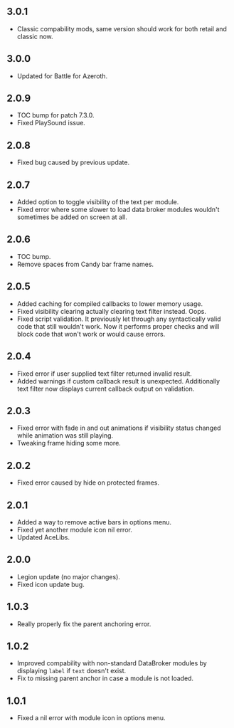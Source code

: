 ## 3.0.1
* Classic compability mods, same version should work for both retail and classic now.

## 3.0.0
* Updated for Battle for Azeroth.

## 2.0.9
* TOC bump for patch 7.3.0.
* Fixed PlaySound issue.

## 2.0.8
* Fixed bug caused by previous update.

## 2.0.7
* Added option to toggle visibility of the text per module.
* Fixed error where some slower to load data broker modules wouldn't sometimes be added on screen at all.

## 2.0.6
* TOC bump.
* Remove spaces from Candy bar frame names.

## 2.0.5
* Added caching for compiled callbacks to lower memory usage.
* Fixed visibility clearing actually clearing text filter instead. Oops.
* Fixed script validation. It previously let through any syntactically valid code that still wouldn't work. Now it performs proper checks and will block code that won't work or would cause errors.

## 2.0.4
* Fixed error if user supplied text filter returned invalid result.
* Added warnings if custom callback result is unexpected. Additionally text filter now displays current callback output on validation.

## 2.0.3
* Fixed error with fade in and out animations if visibility status changed while animation was still playing.
* Tweaking frame hiding some more.

## 2.0.2
* Fixed error caused by hide on protected frames.

## 2.0.1
* Added a way to remove active bars in options menu.
* Fixed yet another module icon nil error.
* Updated AceLibs.

## 2.0.0
* Legion update (no major changes).
* Fixed icon update bug.

## 1.0.3
* Really properly fix the parent anchoring error.

## 1.0.2
* Improved compability with non-standard DataBroker modules by displaying `label` if `text` doesn't exist.
* Fix to missing parent anchor in case a module is not loaded.

## 1.0.1
* Fixed a nil error with module icon in options menu.